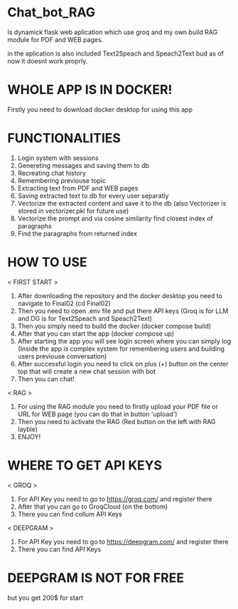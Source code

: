 # Chat_bot_RAG
Is dynamick flask web aplication which use groq and my own build RAG module for PDF and WEB pages.

in the aplication is also included Text2Speach and Speach2Text bud  as of now it doesnt work proprly.

# WHOLE APP IS IN DOCKER! 
Firstly you need to download docker desktop for using this app

# FUNCTIONALITIES
1) Login system with sessions
2) Genereting messages and saving them to db
3) Recreating chat history
4) Remembering previouse topic
5) Extracting text from PDF and WEB pages
6) Saving extracted text to db for every user separatly
7) Vectorize the extracted content and save it to the db (also Vectorizer is stored in vectorizer.pkl for future use)
8) Vectorize the prompt and via cosine similarity find closest index of paragraphs
9) Find the paragraphs from returned index 


# HOW TO USE
  < FIRST START >
  
  1) After downloading the repository and the docker desktop you need to navigate to Final02 (cd Final02)
  2) Then you need to open .env file and put there API keys (Groq is for LLM and DG is for Text2Speach and Speach2Text)
  4) Then you simply need to build the docker (docker compose build)
  5) After that you can start the app (docker compose up)
  6) After starting the app you will see login screen where you can simply log (Inside the app is complex system for remembering users and building users previouse conversation)
  7) After successful login you need to click on plus (+) button on the center top that will create a new chat session with bot
  8) Then you can chat!

  < RAG >
  
  1) For using the RAG module you need to firstly upload your PDF file or URL for WEB page (you can do that in button 'upload')
  2) Then you need to activate the RAG (Red button on the left with RAG layble) 
  3) ENJOY! 

# WHERE TO GET API KEYS
  < GROQ >
  
  1) For API Key you need to go to https://groq.com/ and register there
  2) After that you can go to GroqCloud (on the bottom)
  3) There you can find collum API Keys
    
  < DEEPGRAM >

  1) For API Key you need to go to https://deepgram.com/ and register there
  2) There you can find API Keys
    
# DEEPGRAM IS NOT FOR FREE 
  but you get 200$ for start


  
